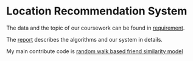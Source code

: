 # Location Recommendation System

The data and the topic of our coursework can be found in [requirement](2021课程设计.docx).

The [report](机器学习大作业——推荐算法.pdf) describes the algorithms and our system in details.

My main contribute code is [random walk based friend similarity model](https://nbviewer.org/github/MichaelQiu2000/Machine-Learning-coursework/blob/main/code/Graph%20Analysis.ipynb)
